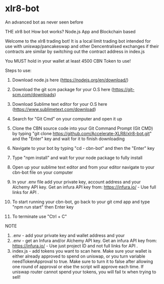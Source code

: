 # xlr8-bot 

An advanced bot as never seen before

THE xlr8 bot 
How bot works?
Node.js App and
Blockchain based

Welcome to the xlr8 trading bot! It is a local limit trading bot intended for use with uniswap/pancakeswap and other Dencentralised exchanges if their contracts are similar by switching out the contract address in index.js

You MUST hold in your wallet at least 4500 CBN Token to use!
 
Steps to use:
1. Download node.js here (https://nodejs.org/en/download/)

2. Download the git scm package for your O.S here (https://git-scm.com/downloads)

3. Download Sublime text editor for your O.S here (https://www.sublimetext.com/download)

4. Search for "Git Cmd" on your computer and open it up

5. Clone the CBN source code into your Git Command Prompt (Git CMD) by typing "git clone https://github.com/Accelerate-XLR8/xlr8-bot.git" and the "Enter" key and wait for it to finish downloading

6. Navigate to your bot by typing "cd - cbn-bot" and then the "Enter" key

7. Type "npm install" and wait for your node package to fully install

8. Open up your sublime text editor and from your editor navigate to your cbn-bot file on your computer

9. In your .env file add your private key, account address and your Alchemy API key. Get an infura API key from: https://infura.io/ - Use full links for API  .

10. To start running your cbn-bot, go back to your git cmd app and type "npm run start" then Enter key

11. To terminate use "Ctrl + C"

NOTE

1. .env - add your private key and wallet address and your
2. .env - get an Infura and/or Alchemy API key. Get an infura API key from: https://infura.io/ - Use just project ID and not full links for API  .
3. index.js - add tokens you want to scan here. Make sure your wallet is either already approved to spend on uniswap, or you turn variable needTokenApproval to true. Make sure to turn it to false after allowing one round of approval or else the script will approve each time. If uniswap router cannot spend your tokens, you will fail tx when trying to sell!

